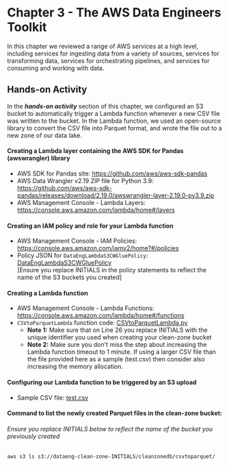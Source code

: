 # Chapter 3 - The AWS Data Engineers Toolkit
In this chapter we reviewed a range of AWS services at a high level, including services for ingesting data from a variety of sources, services for transforming data, services for orchestrating pipelines, and services for consuming and working with data.

## Hands-on Activity
In the ***hands-on activity*** section of this chapter, we configured an S3 bucket to automatically trigger a Lambda function whenever a new CSV file was written to the bucket. In the Lambda function, we used an open-source library to convert the CSV file into Parquet format, and wrote the file out to a new zone of our data lake.

#### Creating a Lambda layer containing the AWS SDK for Pandas (awswrangler) library
- AWS SDK for Pandas site: https://github.com/aws/aws-sdk-pandas
- AWS Data Wrangler v2.19 ZIP file for Python 3.9: https://github.com/aws/aws-sdk-pandas/releases/download/2.19.0/awswrangler-layer-2.19.0-py3.9.zip
- AWS Management Console - Lambda Layers: https://console.aws.amazon.com/lambda/home#/layers

#### Creating an IAM policy and role for your Lambda function
- AWS Management Console - IAM Policies: https://console.aws.amazon.com/iamv2/home?#/policies
- Policy JSON for `DataEngLambdaS3CWGluePolicy`: [DataEngLambdaS3CWGluePolicy](DataEngLambdaS3CWGluePolicy.json)  
  [Ensure you replace INITIALS in the policy statements to reflect the name of the S3 buckets you created]

#### Creating a Lambda function
- AWS Management Console - Lambda Functions: https://console.aws.amazon.com/lambda/home#/functions
- `CSVtoParquetLambda` function code: [CSVtoParquetLambda.py](CSVtoParquetLambda.py)  
  - **Note 1:** Make sure that on Line 26 you replace INITIALS with the unique identifier you used when creating your clean-zone bucket
  - **Note 2:** Make sure you don't miss the step about increasing the Lambda function timeout to 1 minute. If using a larger CSV file than the file provided here as a sample (test.csv) then consider also increasing the memory allocation. 

#### Configuring our Lambda function to be triggered by an S3 upload
- Sample CSV file: [test.csv](test.csv)

#### Command to list the newly created Parquet files in the clean-zone bucket: 
###### Ensure you replace INITIALS below to reflect the name of the bucket you previously created

```
aws s3 ls s3://dataeng-clean-zone-INITIALS/cleanzonedb/csvtoparquet/
```
  
